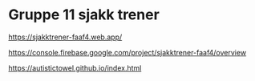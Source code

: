 # Gruppe 11 sjakk trener


https://sjakktrener-faaf4.web.app/

https://console.firebase.google.com/project/sjakktrener-faaf4/overview

https://autistictowel.github.io/index.html
